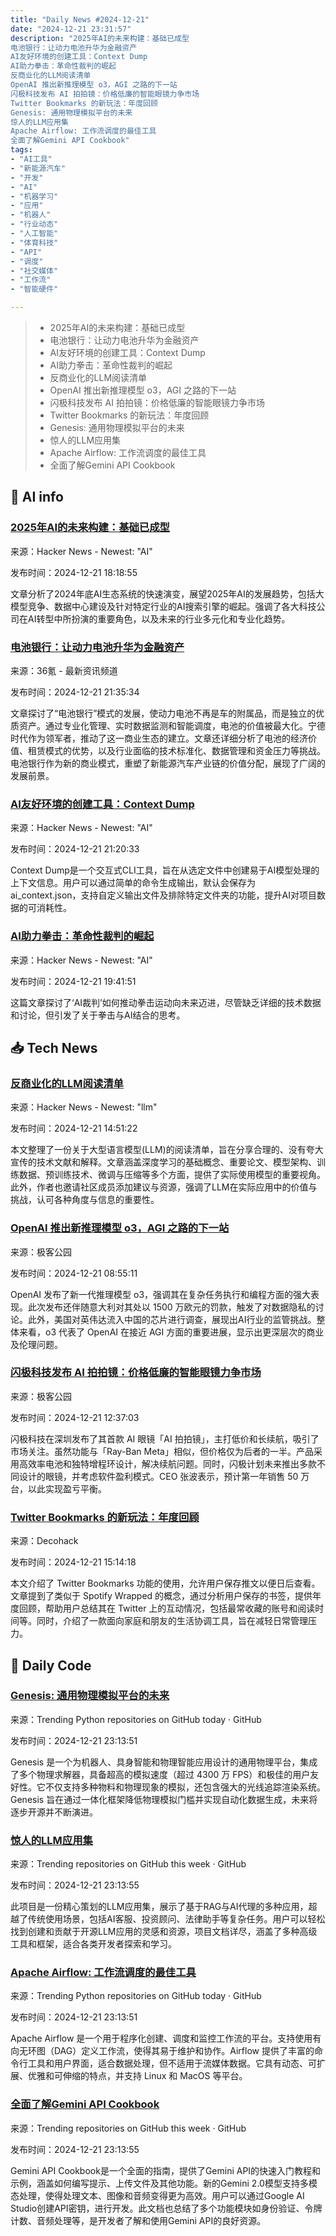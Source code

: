 ```yaml
---
title: "Daily News #2024-12-21"
date: "2024-12-21 23:31:57"
description: "2025年AI的未来构建：基础已成型
电池银行：让动力电池升华为金融资产
AI友好环境的创建工具：Context Dump
AI助力拳击：革命性裁判的崛起
反商业化的LLM阅读清单
OpenAI 推出新推理模型 o3，AGI 之路的下一站
闪极科技发布 AI 拍拍镜：价格低廉的智能眼镜力争市场
Twitter Bookmarks 的新玩法：年度回顾
Genesis: 通用物理模拟平台的未来
惊人的LLM应用集
Apache Airflow: 工作流调度的最佳工具
全面了解Gemini API Cookbook"
tags: 
- "AI工具"
- "新能源汽车"
- "开发"
- "AI"
- "机器学习"
- "应用"
- "机器人"
- "行业动态"
- "人工智能"
- "体育科技"
- "API"
- "调度"
- "社交媒体"
- "工作流"
- "智能硬件"

---
```


> - 2025年AI的未来构建：基础已成型
> - 电池银行：让动力电池升华为金融资产
> - AI友好环境的创建工具：Context Dump
> - AI助力拳击：革命性裁判的崛起
> - 反商业化的LLM阅读清单
> - OpenAI 推出新推理模型 o3，AGI 之路的下一站
> - 闪极科技发布 AI 拍拍镜：价格低廉的智能眼镜力争市场
> - Twitter Bookmarks 的新玩法：年度回顾
> - Genesis: 通用物理模拟平台的未来
> - 惊人的LLM应用集
> - Apache Airflow: 工作流调度的最佳工具
> - 全面了解Gemini API Cookbook

## 🤖 AI info

### [2025年AI的未来构建：基础已成型](https://www.sequoiacap.com/article/ai-in-2025/)

来源：Hacker News - Newest: "AI"

发布时间：2024-12-21 18:18:55

文章分析了2024年底AI生态系统的快速演变，展望2025年AI的发展趋势，包括大模型竞争、数据中心建设及针对特定行业的AI搜索引擎的崛起。强调了各大科技公司在AI转型中所扮演的重要角色，以及未来的行业多元化和专业化趋势。

### [电池银行：让动力电池升华为金融资产](https://www.36kr.com/p/3088646341179523)

来源：36氪 - 最新资讯频道

发布时间：2024-12-21 21:35:34

文章探讨了“电池银行”模式的发展，使动力电池不再是车的附属品，而是独立的优质资产。通过专业化管理、实时数据监测和智能调度，电池的价值被最大化。宁德时代作为领军者，推动了这一商业生态的建立。文章还详细分析了电池的经济价值、租赁模式的优势，以及行业面临的技术标准化、数据管理和资金压力等挑战。电池银行作为新的商业模式，重塑了新能源汽车产业链的价值分配，展现了广阔的发展前景。

### [AI友好环境的创建工具：Context Dump](https://github.com/alwalxed/context-dump)

来源：Hacker News - Newest: "AI"

发布时间：2024-12-21 21:20:33

Context Dump是一个交互式CLI工具，旨在从选定文件中创建易于AI模型处理的上下文信息。用户可以通过简单的命令生成输出，默认会保存为ai_context.json，支持自定义输出文件及排除特定文件夹的功能，提升AI对项目数据的可消耗性。

### [AI助力拳击：革命性裁判的崛起](https://www.boxingscene.com/the-beltline-ai-powered-judge-takes-boxing-a-step-closer-to-the-brave-new-world-it-appears-to-seek--200866)

来源：Hacker News - Newest: "AI"

发布时间：2024-12-21 19:41:51

这篇文章探讨了‘AI裁判’如何推动拳击运动向未来迈进，尽管缺乏详细的技术数据和讨论，但引发了关于拳击与AI结合的思考。

## 📥 Tech News

### [反商业化的LLM阅读清单](https://gist.github.com/veekaybee/be375ab33085102f9027853128dc5f0e)

来源：Hacker News - Newest: "llm"

发布时间：2024-12-21 14:51:22

本文整理了一份关于大型语言模型(LLM)的阅读清单，旨在分享合理的、没有夸大宣传的技术文献和解释。文章涵盖深度学习的基础概念、重要论文、模型架构、训练数据、预训练技术、微调与压缩等多个方面，提供了实际使用模型的重要视角。此外，作者也邀请社区成员添加建议与资源，强调了LLM在实际应用中的价值与挑战，认可各种角度与信息的重要性。

### [OpenAI 推出新推理模型 o3，AGI 之路的下一站](http://www.geekpark.net/news/344497)

来源：极客公园

发布时间：2024-12-21 08:55:11

OpenAI 发布了新一代推理模型 o3，强调其在复杂任务执行和编程方面的强大表现。此次发布还伴随意大利对其处以 1500 万欧元的罚款，触发了对数据隐私的讨论。此外，美国对英伟达流入中国的芯片进行调查，展现出AI行业的监管挑战。整体来看，o3 代表了 OpenAI 在接近 AGI 方面的重要进展，显示出更深层次的商业及伦理问题。

### [闪极科技发布 AI 拍拍镜：价格低廉的智能眼镜力争市场](http://www.geekpark.net/news/344498)

来源：极客公园

发布时间：2024-12-21 12:37:03

闪极科技在深圳发布了其首款 AI 眼镜「AI 拍拍镜」，主打低价和长续航，吸引了市场关注。虽然功能与「Ray-Ban Meta」相似，但价格仅为后者的一半。产品采用高效率电池和独特增程环设计，解决续航问题。同时，闪极计划未来推出多款不同设计的眼镜，并考虑软件盈利模式。CEO 张波表示，预计第一年销售 50 万台，以此实现盈亏平衡。

### [Twitter Bookmarks 的新玩法：年度回顾](https://decohack.com/producthunt-daily-2024-12-21/)

来源：Decohack

发布时间：2024-12-21 15:14:18

本文介绍了 Twitter Bookmarks 功能的使用，允许用户保存推文以便日后查看。文章提到了类似于 Spotify Wrapped 的概念，通过分析用户保存的书签，提供年度回顾，帮助用户总结其在 Twitter 上的互动情况，包括最常收藏的账号和阅读时间等。同时，介绍了一款面向家庭和朋友的生活协调工具，旨在减轻日常管理压力。

## 💾 Daily Code

### [Genesis: 通用物理模拟平台的未来](https://github.com/Genesis-Embodied-AI/Genesis)

来源：Trending Python repositories on GitHub today · GitHub

发布时间：2024-12-21 23:13:51

Genesis 是一个为机器人、具身智能和物理智能应用设计的通用物理平台，集成了多个物理求解器，具备超高的模拟速度（超过 4300 万 FPS）和极佳的用户友好性。它不仅支持多种物料和物理现象的模拟，还包含强大的光线追踪渲染系统。Genesis 旨在通过一体化框架降低物理模拟门槛并实现自动化数据生成，未来将逐步开源并不断演进。

### [惊人的LLM应用集](https://github.com/Shubhamsaboo/awesome-llm-apps)

来源：Trending repositories on GitHub this week · GitHub

发布时间：2024-12-21 23:13:55

此项目是一份精心策划的LLM应用集，展示了基于RAG与AI代理的多种应用，超越了传统使用场景，包括AI客服、投资顾问、法律助手等复杂任务。用户可以轻松找到创建和贡献于开源LLM应用的灵感和资源，项目文档详尽，涵盖了多种高级工具和框架，适合各类开发者探索和学习。

### [Apache Airflow: 工作流调度的最佳工具](https://github.com/apache/airflow)

来源：Trending Python repositories on GitHub today · GitHub

发布时间：2024-12-21 23:13:51

Apache Airflow 是一个用于程序化创建、调度和监控工作流的平台。支持使用有向无环图（DAG）定义工作流，使得其易于维护和协作。Airflow 提供了丰富的命令行工具和用户界面，适合数据处理，但不适用于流媒体数据。它具有动态、可扩展、优雅和可伸缩的特点，并支持 Linux 和 MacOS 等平台。

### [全面了解Gemini API Cookbook](https://github.com/google-gemini/cookbook)

来源：Trending repositories on GitHub this week · GitHub

发布时间：2024-12-21 23:13:55

Gemini API Cookbook是一个全面的指南，提供了Gemini API的快速入门教程和示例，涵盖如何编写提示、上传文件及其他功能。新的Gemini 2.0模型支持多模态处理，使得处理文本、图像和音频变得更为高效。用户可以通过Google AI Studio创建API密钥，进行开发。此文档也总结了多个功能模块如身份验证、令牌计数、音频处理等，是开发者了解和使用Gemini API的良好资源。
